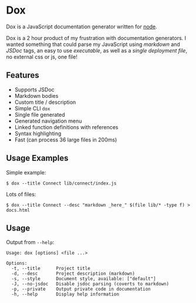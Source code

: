 # Dox

 Dox is a JavaScript documentation generator written for [node](http://nodejs.org).

 Dox is a 2 hour product of my frustration with documentation generators. I wanted
 something that could parse my JavaScript using _markdown_ and _JSDoc_ tags, an easy
 to use _executable_, as well as a _single deployment file_, no external css or js, one file!

## Features

  * Supports JSDoc
  * Markdown bodies
  * Custom title / description
  * Simple CLI `dox`
  * Single file generated
  * Generated navigation menu
  * Linked function definitions with references
  * Syntax highlighting
  * Fast (can process 36 large files in 200ms)

## Usage Examples

Simple example:

    $ dox --title Connect lib/connect/index.js

Lots of files:

    $ dox --title Connect --desc "markdown _here_" $(file lib/* -type f) > docs.html

## Usage

Output from `--help`:

    Usage: dox [options] <file ...>

	Options:
	  -t, --title      Project title
	  -d, --desc       Project description (markdown)
	  -s, --style      Document style, available: ["default"]
	  -J, --no-jsdoc   Disable jsdoc parsing (coverts to markdown)
	  -p, --private    Output private code in documentation
	  -h, --help       Display help information

